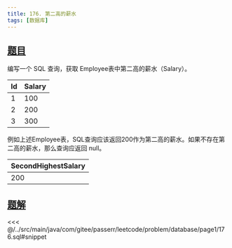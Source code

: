 ```yaml
---
title: 176. 第二高的薪水
tags: [数据库]
---
```


## [题目](https://leetcode.cn/problems/second-highest-salary)

编写一个 SQL 查询，获取 Employee表中第二高的薪水（Salary）。

| Id  | Salary |
|:----|:-------|
| 1   | 100    |
| 2   | 200    |
| 3   | 300    |

例如上述Employee表，SQL查询应该返回200作为第二高的薪水。如果不存在第二高的薪水，那么查询应返回 null。

| SecondHighestSalary |
|:--------------------|
| 200                 |


## [题解](https://github.com/PasseRR/JavaLeetCode/blob/master/src/main/java/com/gitee/passerr/leetcode/problem/database/page1/176.sql)

<<< @/../src/main/java/com/gitee/passerr/leetcode/problem/database/page1/176.sql#snippet
